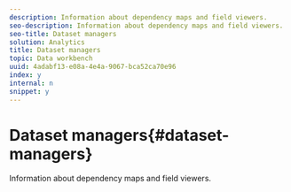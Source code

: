 ```yaml
---
description: Information about dependency maps and field viewers.
seo-description: Information about dependency maps and field viewers.
seo-title: Dataset managers
solution: Analytics
title: Dataset managers
topic: Data workbench
uuid: 4adabf13-e08a-4e4a-9067-bca52ca70e96
index: y
internal: n
snippet: y
---
```


# Dataset managers{#dataset-managers}

Information about dependency maps and field viewers.


